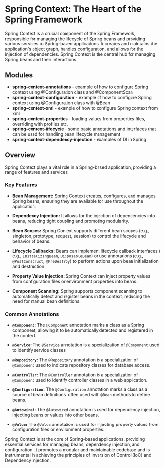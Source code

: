 # Spring Context: The Heart of the Spring Framework

Spring Context is a crucial component of the Spring Framework, responsible for managing the lifecycle of Spring beans
and providing various services to Spring-based applications. It creates and maintains the application's object graph,
handles configuration, and allows for the injection of dependencies. Spring Context is the central hub for managing
Spring beans and their interactions.

## Modules

- **spring-context-annotations** - example of how to configure Spring context using @Configuration class and
  @ComponentScan
- **spring-context-configuration** - example of how to configure Spring context using @Configuration class with @Bean
- **spring-context-xml** - example of how to configure Spring context from xml
- **spring-context-properties** - loading values from properties files, overriding with profiles etc.
- **spring-context-lifecycle** - some basic annotations and interfaces that can be used for handling bean lifecycle
  management
- **spring-context-dependency-injection** - examples of DI in Spring

## Overview

Spring Context plays a vital role in a Spring-based application, providing a range of features and services:

### Key Features

- **Bean Management:** Spring Context creates, configures, and manages Spring beans, ensuring they are available for use
  throughout the application.

- **Dependency Injection:** It allows for the injection of dependencies into beans, reducing tight coupling and
  promoting modularity.

- **Bean Scopes:** Spring Context supports different bean scopes (e.g., singleton, prototype, request, session) to
  control the lifecycle and behavior of beans.

- **Lifecycle Callbacks:** Beans can implement lifecycle callback interfaces (
  e.g., `InitializingBean`, `DisposableBean`) or use annotations (e.g., `@PostConstruct`, `@PreDestroy`) to perform
  actions upon bean initialization and destruction.

- **Property Value Injection:** Spring Context can inject property values from configuration files or environment
  properties into beans.

- **Component Scanning:** Spring supports component scanning to automatically detect and register beans in the context,
  reducing the need for manual bean definitions.

### Common Annotations

- **`@Component`:** The `@Component` annotation marks a class as a Spring component, allowing it to be automatically
  detected and registered in the context.

- **`@Service`:** The `@Service` annotation is a specialization of `@Component` used to identify service classes.

- **`@Repository`:** The `@Repository` annotation is a specialization of `@Component` used to indicate repository
  classes for database access.

- **`@Controller`:** The `@Controller` annotation is a specialization of `@Component` used to identify controller
  classes in a web application.

- **`@Configuration`:** The `@Configuration` annotation marks a class as a source of bean definitions, often used
  with `@Bean` methods to define beans.

- **`@Autowired`:** The `@Autowired` annotation is used for dependency injection, injecting beans or values into other
  beans.

- **`@Value`:** The `@Value` annotation is used for injecting property values from configuration files or environment
  properties.

Spring Context is at the core of Spring-based applications, providing essential services for managing beans, dependency
injection, and configuration. It promotes a modular and maintainable codebase and is instrumental in achieving the
principles of Inversion of Control (IoC) and Dependency Injection.
